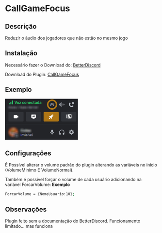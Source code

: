 # CallGameFocus

## Descrição
Reduzir o áudio dos jogadores que não estão no mesmo jogo 

## Instalação
Necessário fazer o Download do:
[BetterDiscord](https://betterdiscord.app/)

Download do Plugin: 
[CallGameFocus](https://github.com/EricCoisa/BDiscord-Plugins/blob/main/CallGameFocus/build/CallGameFocus.plugin.js)

## Exemplo
![1](https://github.com/EricCoisa/BDiscord-Plugins/blob/main/CallGameFocus/util/CallGameFocus-Example.png?raw=true)

## Configurações
É Possível alterar o volume padrão do plugin alterando as variáveis no início (VolumeMinimo E VolumeNormal).

Também é possível forçar o volume de cada usuário adicionando na variável ForcarVolume: **Exemplo**
```bash
ForcarVolume = {NomeUsuario:10};
```

## Observações
Plugin feito sem a documentação do BetterDiscord.
Funcionamento limitado... mas funciona

